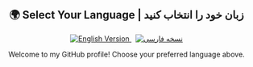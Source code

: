 <h2 align="center">🌍 Select Your Language | زبان خود را انتخاب کنید</h2>

<p align="center">
  <a href="./README.en.md">
    <img src="https://img.shields.io/badge/-English-blue?style=for-the-badge&logo=github" alt="English Version" />
  </a>
  &nbsp;
  <a href="./README.fa.md">
    <img src="https://img.shields.io/badge/-<span dir='rtl'>فارسی</span>-green?style=for-the-badge&logo=github" alt="نسخه فارسی" />
  </a>
</p>

<p align="center">Welcome to my GitHub profile! Choose your preferred language above.</p>
